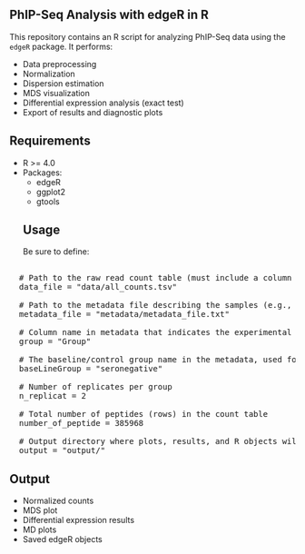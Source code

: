 ## PhIP-Seq Analysis with edgeR in R
This repository contains an R script for analyzing PhIP-Seq data using the `edgeR` package. It performs:
- Data preprocessing
- Normalization
- Dispersion estimation
- MDS visualization
- Differential expression analysis (exact test)
- Export of results and diagnostic plots

## Requirements

- R >= 4.0
- Packages:
  - edgeR
  - ggplot2
  - gtools
  ## Usage
  Be sure to define:
<pre>  
  # Path to the raw read count table (must include a column named "ID" for peptide identifiers)
  data_file = "data/all_counts.tsv" 
  
  # Path to the metadata file describing the samples (e.g., group assignment, conditions)
  metadata_file = "metadata/metadata_file.txt" 
  
  # Column name in metadata that indicates the experimental groups
  group = "Group"
  
  # The baseline/control group name in the metadata, used for comparisons
  baseLineGroup = "seronegative"
  
  # Number of replicates per group
  n_replicat = 2
  
  # Total number of peptides (rows) in the count table
  number_of_peptide = 385968
  
  # Output directory where plots, results, and R objects will be saved
  output = "output/"  </pre>
  ## Output
  - Normalized counts
  - MDS plot
  - Differential expression results
  - MD plots
  - Saved edgeR objects

